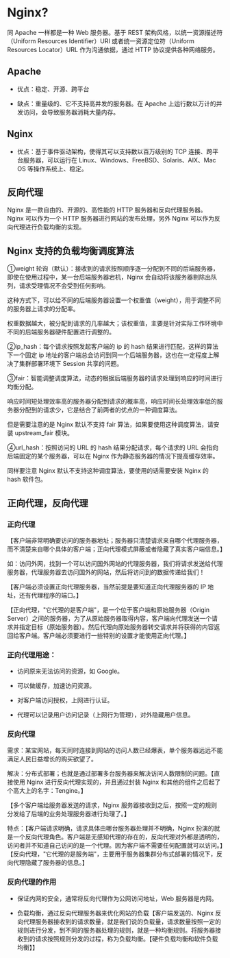 # Nginx?

同 Apache 一样都是一种 Web 服务器。基于 REST 架构风格，以统一资源描述符（Uniform Resources Identifier）URI 或者统一资源定位符（Uniform Resources Locator）URL 作为沟通依据，通过 HTTP 协议提供各种网络服务。

## Apache

- 优点：稳定、开源、跨平台

- 缺点：重量级的、它不支持高并发的服务器。在 Apache 上运行数以万计的并发访问，会导致服务器消耗大量内存。

## Nginx

- 优点：基于事件驱动架构，使得其可以支持数以百万级别的 TCP 连接、跨平台服务器，可以运行在 Linux、Windows、FreeBSD、Solaris、AIX、Mac OS 等操作系统上、稳定。

## 反向代理

Nginx 是一款自由的、开源的、高性能的 HTTP 服务器和反向代理服务器。Nginx 可以作为一个 HTTP 服务器进行网站的发布处理，另外 Nginx 可以作为反向代理进行负载均衡的实现。

## Nginx 支持的负载均衡调度算法

①weight 轮询（默认）：接收到的请求按照顺序逐一分配到不同的后端服务器，即使在使用过程中，某一台后端服务器宕机，Nginx 会自动将该服务器剔除出队列，请求受理情况不会受到任何影响。 

这种方式下，可以给不同的后端服务器设置一个权重值（weight），用于调整不同的服务器上请求的分配率。 

权重数据越大，被分配到请求的几率越大；该权重值，主要是针对实际工作环境中不同的后端服务器硬件配置进行调整的。

②ip_hash：每个请求按照发起客户端的 ip 的 hash 结果进行匹配，这样的算法下一个固定 ip 地址的客户端总会访问到同一个后端服务器，这也在一定程度上解决了集群部署环境下 Session 共享的问题。

③fair：智能调整调度算法，动态的根据后端服务器的请求处理到响应的时间进行均衡分配。

响应时间短处理效率高的服务器分配到请求的概率高，响应时间长处理效率低的服务器分配到的请求少，它是结合了前两者的优点的一种调度算法。

但是需要注意的是 Nginx 默认不支持 fair 算法，如果要使用这种调度算法，请安装 upstream_fair 模块。

④url_hash：按照访问的 URL 的 hash 结果分配请求，每个请求的 URL 会指向后端固定的某个服务器，可以在 Nginx 作为静态服务器的情况下提高缓存效率。

同样要注意 Nginx 默认不支持这种调度算法，要使用的话需要安装 Nginx 的 hash 软件包。

## 正向代理，反向代理

### 正向代理

【客户端非常明确要访问的服务器地址；服务器只清楚请求来自哪个代理服务器，而不清楚来自哪个具体的客户端；正向代理模式屏蔽或者隐藏了真实客户端信息。】

如：访问外网，找到一个可以访问国外网站的代理服务器，我们将请求发送给代理服务器，代理服务器去访问国外的网站，然后将访问到的数据传递给我们！

【客户端必须设置正向代理服务器，当然前提是要知道正向代理服务器的 IP 地址，还有代理程序的端口。】

【正向代理，"它代理的是客户端"，是一个位于客户端和原始服务器（Origin Server）之间的服务器，为了从原始服务器取得内容，客户端向代理发送一个请求并指定目标（原始服务器）。然后代理向原始服务器转交请求并将获得的内容返回给客户端。客户端必须要进行一些特别的设置才能使用正向代理。】

### 正向代理用途：

- 访问原来无法访问的资源，如 Google。

- 可以做缓存，加速访问资源。

- 对客户端访问授权，上网进行认证。

- 代理可以记录用户访问记录（上网行为管理），对外隐藏用户信息。

### 反向代理

需求：某宝网站，每天同时连接到网站的访问人数已经爆表，单个服务器远远不能满足人民日益增长的购买欲望了。

解决：分布式部署；也就是通过部署多台服务器来解决访问人数限制的问题。【直接使用 Nginx 进行反向代理实现的，并且通过封装 Nginx 和其他的组件之后起了个高大上的名字：Tengine。】

【多个客户端给服务器发送的请求，Nginx 服务器接收到之后，按照一定的规则分发给了后端的业务处理服务器进行处理了。】

特点：【客户端请求明确，请求具体由哪台服务器处理并不明确，Nginx 扮演的就是一个反向代理角色。客户端是无感知代理的存在的，反向代理对外都是透明的，访问者并不知道自己访问的是一个代理。因为客户端不需要任何配置就可以访问。】【反向代理，"它代理的是服务端"，主要用于服务器集群分布式部署的情况下，反向代理隐藏了服务器的信息。】

### 反向代理的作用

- 保证内网的安全，通常将反向代理作为公网访问地址，Web 服务器是内网。

- 负载均衡，通过反向代理服务器来优化网站的负载【客户端发送的、Nginx 反向代理服务器接收到的请求数量，就是我们说的负载量，请求数量按照一定的规则进行分发，到不同的服务器处理的规则，就是一种均衡规则。将服务器接收到的请求按照规则分发的过程，称为负载均衡。【硬件负载均衡和软件负载均衡】】

